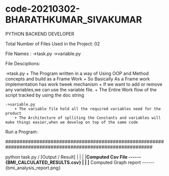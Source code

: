 # code-20210302-BHARATHKUMAR_SIVAKUMAR
PYTHON BACKEND DEVELOPER 

Total Number of Files Used in the Project: 02

File Names : 
    ->task.py
    ->variable.py

File Desciptions:
   
   ->task.py 
        + The Program written in a way of Using OOP and Method concepts and build as a Frame Work
        + So Basically As a Frame work implementation has work tweek mechanism 
        + If we want to add or remove any variables,we can use the variable file.
        + The Entire Work flow of the script tracked by using the doc string

    ->variable.py
        + The variable file hold all the required variables need for the product
        + The Architecture of splliting the Constants and variables will make things easier,when we develop on top of the same code

Run a Program:

############################################################################################################

python task.py 
        \/ 
 [Output / Result]
   |    |
   |    |__Computed Csv File ------{BMI_CALCULATED_RESULTS.csv}
   |
   |
   |__ Computed Graph report ------{bmi_analysis_report.png}   


